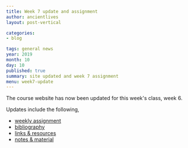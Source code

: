 ```yaml
---
title: Week 7 update and assignment
author: ancientlives
layout: post-vertical

categories:
- blog

tags: general news
year: 2019
month: 10
day: 10
published: true
summary: site updated and week 7 assignment
menu: week7-update
---
```


The course website has now been updated for this week's class, week 6.

Updates include the following,

* [weekly assignment](/weekly_assignment)
* [bibliography](/bibliography)
* [links & resources](/links)
* [notes & material](/notes)
